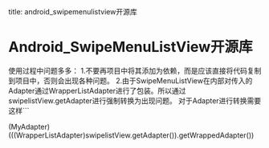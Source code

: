 title: android_swipemenulistview开源库 

#  Android_SwipeMenuListView开源库 
使用过程中问题多多：
1.不要再项目中将其添加为依赖，而是应该直接将代码复制到项目中，否则会出现各种问题。
2.由于SwipeMenuListView在内部对传入的Adapter通过WrapperListAdapter进行了包装。所以通过swipelistView.getAdapter进行强制转换为出现问题。
对于Adapter进行转换需要这样```

(MyAdapter)(((WrapperListAdapter)swipelistView.getAdapter()).getWrappedAdapter())

```
